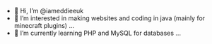 - 👋 Hi, I’m @iameddieeuk
- 👀 I’m interested in making websites and coding in java (mainly for minecraft plugins) ...
- 🌱 I’m currently learning PHP and MySQL for databases ...
